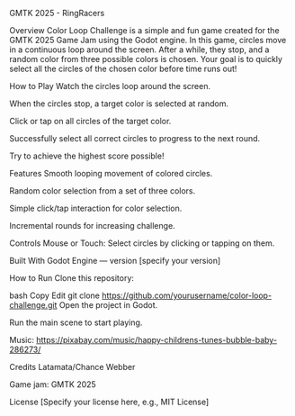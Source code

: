 GMTK 2025 - RingRacers

Overview
Color Loop Challenge is a simple and fun game created for the GMTK 2025 Game Jam using the Godot engine. In this game, circles move in a continuous loop around the screen. After a while, they stop, and a random color from three possible colors is chosen. Your goal is to quickly select all the circles of the chosen color before time runs out!

How to Play
Watch the circles loop around the screen.

When the circles stop, a target color is selected at random.

Click or tap on all circles of the target color.

Successfully select all correct circles to progress to the next round.

Try to achieve the highest score possible!

Features
Smooth looping movement of colored circles.

Random color selection from a set of three colors.

Simple click/tap interaction for color selection.

Incremental rounds for increasing challenge.

Controls
Mouse or Touch: Select circles by clicking or tapping on them.

Built With
Godot Engine — version [specify your version]

How to Run
Clone this repository:

bash
Copy
Edit
git clone https://github.com/yourusername/color-loop-challenge.git
Open the project in Godot.

Run the main scene to start playing.

Music: https://pixabay.com/music/happy-childrens-tunes-bubble-baby-286273/

Credits
Latamata/Chance Webber

Game jam: GMTK 2025

License
[Specify your license here, e.g., MIT License]
